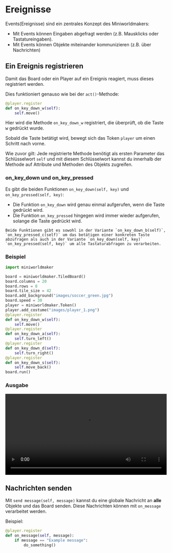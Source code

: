 # Ereignisse

Events(Ereignisse) sind ein zentrales Konzept des Miniworldmakers:

* Mit Events können Eingaben abgefragt werden (z.B. Mausklicks oder
  Tastatureingaben).
* Mit Events können Objekte miteinander kommunizieren (z.B. über
  Nachrichten)

## Ein Ereignis registrieren

Damit das Board oder ein Player auf ein Ereignis reagiert, muss dieses
registriert werden.

Dies funktioniert genauso wie bei der `act()`-Methode:

``` python
@player.register
def on_key_down_w(self):
    self.move()
```

Hier wird die Methode `on_key_down_w` registriert, die überprüft, ob die
Taste <kbd>w</kbd> gedrückt wurde.

Sobald die Taste betätigt wird, bewegt sich das Token `player` um einen
Schritt nach vorne.

Wie zuvor gilt: Jede registrierte Methode benötigt als ersten Parameter
das Schlüsselwort `self` und mit diesem Schlüsselwort kannst du
innerhalb der Methode auf Attribute und Methoden des Objekts zugreifen.

### on_key_down und on_key_pressed

Es gibt die beiden Funktionen `on_key_down(self, key)` und
`on_key_pressed(self, key)`:

* Die Funktion `on_key_down` wird genau einmal aufgerufen, wenn die
  Taste gedrückt wird.
* Die Funktion `on_key_pressed` hingegen wird immer wieder aufgerufen, 
  solange die Taste gedrückt wird.

```{note}
Beide Funktionen gibt es sowohl in der Variante `on_key_down_b(self)`, 
`on_key_pressed_c(self)` um das betätigen einer konkreten Taste
abzufragen als auch in der Variante `on_key_down(self, key)` 
`on_key_pressed(self, key)` um alle Tastaturabfragen zu verarbeiten.
```

### Beispiel

``` python
import miniworldmaker

board = miniworldmaker.TiledBoard()
board.columns = 20
board.rows = 8
board.tile_size = 42
board.add_background("images/soccer_green.jpg")
board.speed = 30
player = miniworldmaker.Token()
player.add_costume("images/player_1.png")
@player.register
def on_key_down_w(self):
    self.move()
@player.register
def on_key_down_a(self):
    self.turn_left()
@player.register
def on_key_down_d(self):
    self.turn_right()
@player.register
def on_key_down_s(self):
    self.move_back()
board.run()
```

### Ausgabe

 <video controls loop width=100%>
  <source src="../_static/token_events.webm" type="video/webm">
  Your browser does not support the video tag.
</video> 

## Nachrichten senden

Mit `send message(self, message)` kannst du eine globale Nachricht an
**alle** Objekte und das Board senden. Diese Nachrichten können mit
`on_message` verarbeitet werden.

Beispiel:

``` python
@player.register
def on_message(self, message):
    if message == "Example message":
        do_something()
```